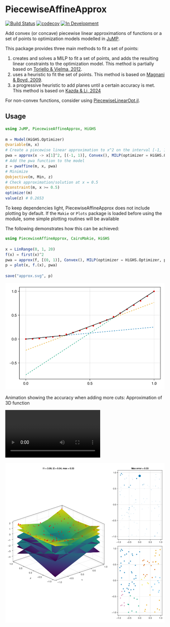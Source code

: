 # PiecewiseAffineApprox

[![Build Status](https://github.com/sintefore/PiecewiseAffineApprox.jl/workflows/CI/badge.svg?branch=main)](https://github.com/sintefore/PiecewiseAffineApprox.jl/actions?query=workflow%3ACI)
[![codecov](https://codecov.io/gh/sintefore/PiecewiseAffineApprox.jl/branch/main/graph/badge.svg?token=2LXGVU04YS)](https://codecov.io/gh/sintefore/PiecewiseAffineApprox.jl)
[![In Development](https://img.shields.io/badge/docs-dev-blue.svg)](https://sintefore.github.io/PiecewiseAffineApprox.jl/dev/)



Add convex (or concave) piecewise linear approximations of functions or a set of points to optimization models modelled in [JuMP](https://jump.dev/). 

This package provides three main methods to fit a set of points: 

1. creates and solves a MILP to fit a set of points, and adds the resulting linear constraints to the optimization model. This method is partially based on [Toriello & Vielma, 2012](https://doi.org/10.1016/j.ejor.2011.12.030). 
2. uses a heuristic to fit the set of points. This method is based on [Magnani & Boyd, 2009](https://doi.org/10.1007/s11081-008-9045-3).
3. a progressive heuristic to add planes until a certain accuracy is met. This method is based on [Kazda & Li, 2024](https://doi.org/10.1016/j.ejor.2023.07.026)

For non-convex functions, consider using [PiecewiseLinearOpt.jl](https://github.com/joehuchette/PiecewiseLinearOpt.jl).

## Usage

```julia
using JuMP, PiecewiseAffineApprox, HiGHS

m = Model(HiGHS.Optimizer)
@variable(m, x)
# Create a piecewise linear approximation to x^2 on the interval [-1, 1]
pwa = approx(x -> x[1]^2, [(-1, 1)], Convex(), MILP(optimizer = HiGHS.Optimizer, planes=5))
# Add the pwa function to the model
z = pwaffine(m, x, pwa)
# Minimize
@objective(m, Min, z)
# Check approximation/solution at x = 0.5
@constraint(m, x >= 0.5)
optimize!(m)
value(z) # 0.2653
```

To keep dependencies light, PiecewiseAffineApprox does not include plotting by default. If the `Makie` or `Plots` package is loaded
before using the module, some simple plotting routines will be available

The following demonstrates how this can be achieved:

```julia
using PiecewiseAffineApprox, CairoMakie, HiGHS

x = LinRange(0, 1, 20)
f(x) = first(x)^2
pwa = approx(f, [(0, 1)], Convex(), MILP(optimizer = HiGHS.Optimizer, planes = 3))
p = plot(x, f.(x), pwa)

save("approx.svg", p)
```
![](docs/approx.svg)

Animation showing the accuracy when adding more cuts:
Approximation of 3D function

 <video loop src="docs/rotation.mp4">  video </video> 

![](docs/approx_3D.png)
